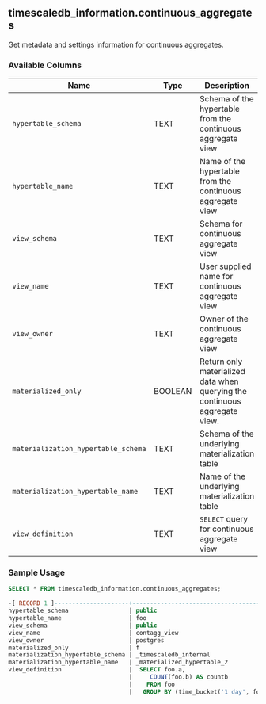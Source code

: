 ## timescaledb_information.continuous_aggregates 

Get metadata and settings information for continuous aggregates.

### Available Columns

|Name|Type|Description|
|---|---|---|
|`hypertable_schema` | TEXT | Schema of the hypertable from the continuous aggregate view|
|`hypertable_name` | TEXT | Name of the hypertable from the continuous aggregate view|
|`view_schema` | TEXT | Schema for continuous aggregate view |
|`view_name` | TEXT | User supplied name for continuous aggregate view |
|`view_owner` | TEXT | Owner of the continuous aggregate view|
|`materialized_only` | BOOLEAN | Return only materialized data when querying the continuous aggregate view. |
|`materialization_hypertable_schema` | TEXT | Schema of the underlying materialization table|
|`materialization_hypertable_name` | TEXT | Name of the underlying materialization table|
|`view_definition` | TEXT | `SELECT` query for continuous aggregate view|

### Sample Usage
```sql
SELECT * FROM timescaledb_information.continuous_aggregates;

-[ RECORD 1 ]---------------------+-------------------------------------------------
hypertable_schema                 | public
hypertable_name                   | foo
view_schema                       | public 
view_name                         | contagg_view
view_owner                        | postgres
materialized_only                 | f
materialization_hypertable_schema | _timescaledb_internal
materialization_hypertable_name   | _materialized_hypertable_2
view_definition                   |  SELECT foo.a,                                  +
                                  |     COUNT(foo.b) AS countb                      +
                                  |    FROM foo                                     +
                                  |   GROUP BY (time_bucket('1 day', foo.a)), foo.a;

```